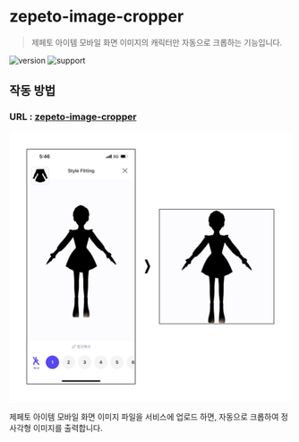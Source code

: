 # zepeto-image-cropper

> 제페토 아이템 모바일 화면 이미지의 캐릭터만 자동으로 크롭하는 기능입니다.

![version] ![support]

## 작동 방법

### URL : [zepeto-image-cropper](https://zepeto-image-cropper.vercel.app/)

![zepeto-image-cropper-example](docs/example.png)

제페토 아이템 모바일 화면 이미지 파일을 서비스에 업로드 하면, 자동으로 크롭하여 정 사각형 이미지를 출력합니다.


[version]: https://img.shields.io/badge/version-v0.1.0-green
[support]: https://img.shields.io/badge/support-Live-green
